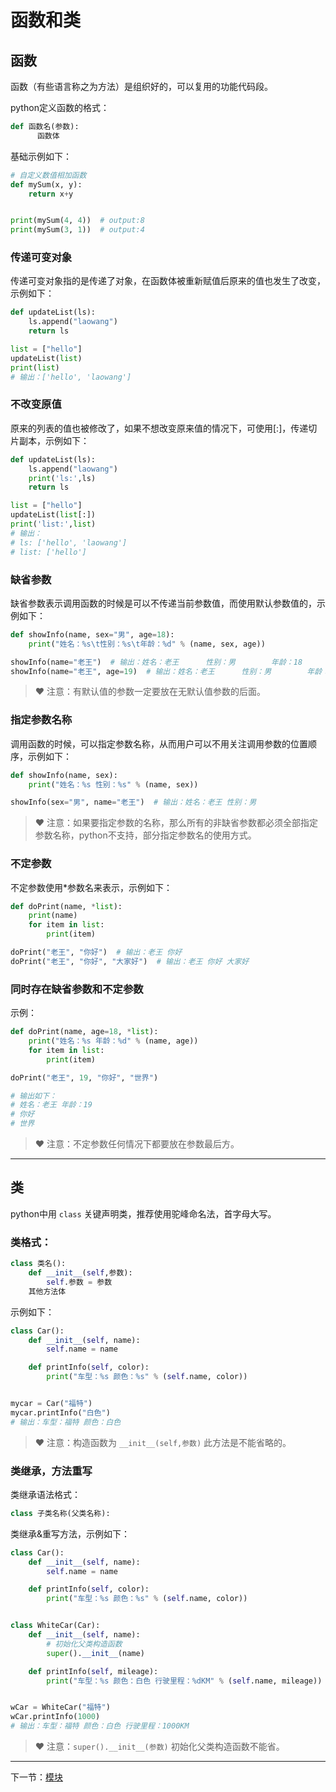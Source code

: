 # 函数和类

## 函数

函数（有些语言称之为方法）是组织好的，可以复用的功能代码段。

python定义函数的格式：

```py
def 函数名(参数):
	  函数体
```

基础示例如下：

```py
# 自定义数值相加函数
def mySum(x, y):
    return x+y


print(mySum(4, 4))  # output:8
print(mySum(3, 1))  # output:4
```

### 传递可变对象

传递可变对象指的是传递了对象，在函数体被重新赋值后原来的值也发生了改变，示例如下：

```py
def updateList(ls):
    ls.append("laowang")
    return ls

list = ["hello"]
updateList(list)
print(list)
# 输出：['hello', 'laowang']
```

### 不改变原值

原来的列表的值也被修改了，如果不想改变原来值的情况下，可使用[:]，传递切片副本，示例如下：

```py
def updateList(ls):
    ls.append("laowang")
    print('ls:',ls)
    return ls

list = ["hello"]
updateList(list[:])
print('list:',list)
# 输出：
# ls: ['hello', 'laowang']
# list: ['hello']
```

### 缺省参数

缺省参数表示调用函数的时候是可以不传递当前参数值，而使用默认参数值的，示例如下：

```py
def showInfo(name, sex="男", age=18):
    print("姓名：%s\t性别：%s\t年龄：%d" % (name, sex, age))

showInfo(name="老王")  # 输出：姓名：老王      性别：男        年龄：18
showInfo(name="老王", age=19)  # 输出：姓名：老王      性别：男        年龄：19
```

> &hearts; 注意：有默认值的参数一定要放在无默认值参数的后面。

### 指定参数名称

调用函数的时候，可以指定参数名称，从而用户可以不用关注调用参数的位置顺序，示例如下：

```py
def showInfo(name, sex):
    print("姓名：%s 性别：%s" % (name, sex))

showInfo(sex="男", name="老王")  # 输出：姓名：老王 性别：男
```

> &hearts; 注意：如果要指定参数的名称，那么所有的非缺省参数都必须全部指定参数名称，python不支持，部分指定参数名的使用方式。

### 不定参数

不定参数使用*参数名来表示，示例如下：

```py
def doPrint(name, *list):
    print(name)
    for item in list:
        print(item)

doPrint("老王", "你好")  # 输出：老王 你好
doPrint("老王", "你好", "大家好")  # 输出：老王 你好 大家好
```

### 同时存在缺省参数和不定参数

示例：

```py
def doPrint(name, age=18, *list):
    print("姓名：%s 年龄：%d" % (name, age))
    for item in list:
        print(item)

doPrint("老王", 19, "你好", "世界")

# 输出如下：
# 姓名：老王 年龄：19
# 你好
# 世界
```

> &hearts; 注意：不定参数任何情况下都要放在参数最后方。

---

## 类

python中用 `class` 关键声明类，推荐使用驼峰命名法，首字母大写。

### 类格式：

```py
class 类名():
	def __init__(self,参数):
		self.参数 = 参数
	其他方法体
```

示例如下：

```py
class Car():
    def __init__(self, name):
        self.name = name

    def printInfo(self, color):
        print("车型：%s 颜色：%s" % (self.name, color))


mycar = Car("福特")
mycar.printInfo("白色")
# 输出：车型：福特 颜色：白色
```
> &hearts; 注意：构造函数为 `__init__(self,参数)` 此方法是不能省略的。

### 类继承，方法重写

类继承语法格式：

```py
class 子类名称(父类名称):
```

类继承&重写方法，示例如下：

```py
class Car():
    def __init__(self, name):
        self.name = name

    def printInfo(self, color):
        print("车型：%s 颜色：%s" % (self.name, color))


class WhiteCar(Car):
    def __init__(self, name):
        # 初始化父类构造函数
        super().__init__(name)

    def printInfo(self, mileage):
        print("车型：%s 颜色：白色 行驶里程：%dKM" % (self.name, mileage))


wCar = WhiteCar("福特")
wCar.printInfo(1000)
# 输出：车型：福特 颜色：白色 行驶里程：1000KM
```

> &hearts; 注意：`super().__init__(参数)` 初始化父类构造函数不能省。

---

下一节：[模块](./模块.md)